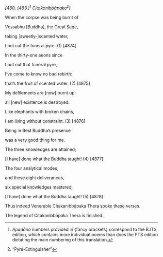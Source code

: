 *\[460. {463.}*[^1] *Citakanibbāpaka*[^2]*\]*

When the corpse was being burnt of

Vessabhu \[Buddha\], the Great Sage,

taking \[sweetly-\]scented water,

I put out the funeral pyre. (1) \[4874\]

In the thirty-one aeons since

I put out that funeral pyre,

I’ve come to know no bad rebirth:

that’s the fruit of scented water. (2) \[4875\]

My defilements are \[now\] burnt up;

all \[new\] existence is destroyed.

Like elephants with broken chains,

I am living without constraint. (3) \[4876\]

Being in Best Buddha’s presence

was a very good thing for me.

The three knowledges are attained;

\[I have\] done what the Buddha taught! (4) \[4877\]

The four analytical modes,

and these eight deliverances,

six special knowledges mastered,

\[I have\] done what the Buddha taught! (5) \[4878\]

Thus indeed Venerable Citakanibbāpaka Thera spoke these verses.

The legend of Citakanibbāpaka Thera is finished.

[^1]: *Apadāna* numbers provided in {fancy brackets} correspond to the
    BJTS edition, which contains more individual poems than does the PTS
    edition dictating the main numbering of this translation.

[^2]: “Pyre-Extinguisher”
